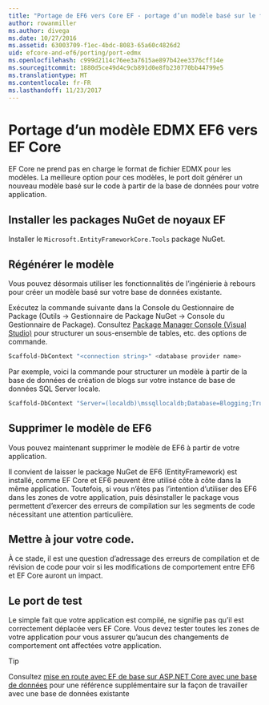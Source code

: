 ```yaml
---
title: "Portage de EF6 vers Core EF - portage d’un modèle basé sur le fichier EDMX"
author: rowanmiller
ms.author: divega
ms.date: 10/27/2016
ms.assetid: 63003709-f1ec-4bdc-8083-65a60c4826d2
uid: efcore-and-ef6/porting/port-edmx
ms.openlocfilehash: c999d2114c76ee3a7615ae897b42ee3376cff14e
ms.sourcegitcommit: 1880d5ce49d4c9cb891d0e8fb230770bb44799e5
ms.translationtype: MT
ms.contentlocale: fr-FR
ms.lasthandoff: 11/23/2017
---
```

# <a name="porting-an-ef6-edmx-based-model-to-ef-core"></a>Portage d’un modèle EDMX EF6 vers EF Core

EF Core ne prend pas en charge le format de fichier EDMX pour les modèles. La meilleure option pour ces modèles, le port doit générer un nouveau modèle basé sur le code à partir de la base de données pour votre application.

## <a name="install-ef-core-nuget-packages"></a>Installer les packages NuGet de noyaux EF

Installer le `Microsoft.EntityFrameworkCore.Tools` package NuGet.

## <a name="regenerate-the-model"></a>Régénérer le modèle

Vous pouvez désormais utiliser les fonctionnalités de l’ingénierie à rebours pour créer un modèle basé sur votre base de données existante.

Exécutez la commande suivante dans la Console du Gestionnaire de Package (Outils -> Gestionnaire de Package NuGet -> Console du Gestionnaire de Package). Consultez [Package Manager Console (Visual Studio)](../../core/miscellaneous/cli/powershell.md) pour structurer un sous-ensemble de tables, etc. des options de commande.

``` powershell
Scaffold-DbContext "<connection string>" <database provider name>
```

Par exemple, voici la commande pour structurer un modèle à partir de la base de données de création de blogs sur votre instance de base de données SQL Server locale.

``` powershell
Scaffold-DbContext "Server=(localdb)\mssqllocaldb;Database=Blogging;Trusted_Connection=True;" Microsoft.EntityFrameworkCore.SqlServer
```

## <a name="remove-ef6-model"></a>Supprimer le modèle de EF6

Vous pouvez maintenant supprimer le modèle de EF6 à partir de votre application.

Il convient de laisser le package NuGet de EF6 (EntityFramework) est installé, comme EF Core et EF6 peuvent être utilisé côte à côte dans la même application. Toutefois, si vous n’êtes pas l’intention d’utiliser des EF6 dans les zones de votre application, puis désinstaller le package vous permettent d’exercer des erreurs de compilation sur les segments de code nécessitant une attention particulière.

## <a name="update-your-code"></a>Mettre à jour votre code.

À ce stade, il est une question d’adressage des erreurs de compilation et de révision de code pour voir si les modifications de comportement entre EF6 et EF Core auront un impact.

## <a name="test-the-port"></a>Le port de test

Le simple fait que votre application est compilé, ne signifie pas qu’il est correctement déplacée vers EF Core. Vous devez tester toutes les zones de votre application pour vous assurer qu’aucun des changements de comportement ont affectées votre application.

> [!TIP]
> Consultez [mise en route avec EF de base sur ASP.NET Core avec une base de données](xref:core/get-started/aspnetcore/existing-db) pour une référence supplémentaire sur la façon de travailler avec une base de données existante 
